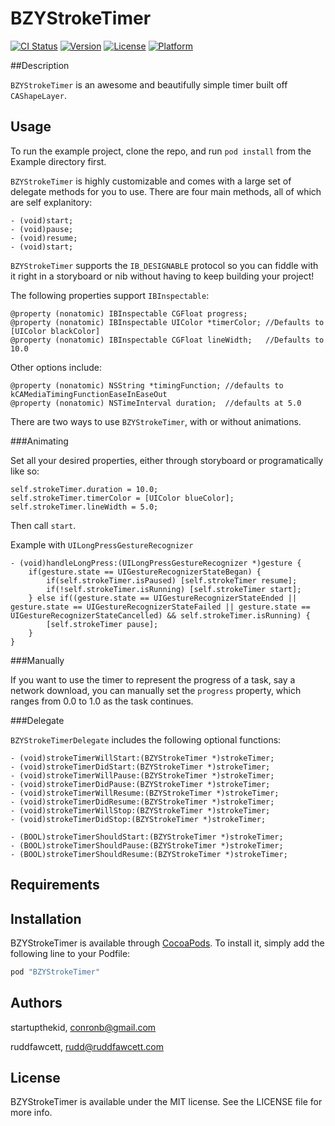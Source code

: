 # BZYStrokeTimer

[![CI Status](http://img.shields.io/travis/startupthekid/BZYStrokeTimer.svg?style=flat)](https://travis-ci.org/busycm/BZYStrokeTimer)
[![Version](https://img.shields.io/cocoapods/v/BZYStrokeTimer.svg?style=flat)](http://cocoapods.org/pods/BZYStrokeTimer)
[![License](https://img.shields.io/cocoapods/l/BZYStrokeTimer.svg?style=flat)](http://cocoapods.org/pods/BZYStrokeTimer)
[![Platform](https://img.shields.io/cocoapods/p/BZYStrokeTimer.svg?style=flat)](http://cocoapods.org/pods/BZYStrokeTimer)

##Description

`BZYStrokeTimer` is an awesome and beautifully simple timer built off `CAShapeLayer`.

## Usage

To run the example project, clone the repo, and run `pod install` from the Example directory first.

`BZYStrokeTimer` is highly customizable and comes with a large set of delegate methods for you to use.
There are four main methods, all of which are self explanitory:

    - (void)start;
    - (void)pause;
    - (void)resume;
    - (void)start;

`BZYStrokeTimer` supports the `IB_DESIGNABLE` protocol so you can fiddle with it right in a storyboard or nib without having to keep building your project!

The following properties support `IBInspectable`:

    @property (nonatomic) IBInspectable CGFloat progress;
    @property (nonatomic) IBInspectable UIColor *timerColor; //Defaults to [UIColor blackColor]
    @property (nonatomic) IBInspectable CGFloat lineWidth;   //Defaults to 10.0

Other options include:

    @property (nonatomic) NSString *timingFunction; //defaults to kCAMediaTimingFunctionEaseInEaseOut
    @property (nonatomic) NSTimeInterval duration;  //defaults at 5.0

There are two ways to use `BZYStrokeTimer`, with or without animations.

###Animating

Set all your desired properties, either through storyboard or programatically like so:

    self.strokeTimer.duration = 10.0;
    self.strokeTimer.timerColor = [UIColor blueColor];
    self.strokeTimer.lineWidth = 5.0;

Then call `start`.

Example with `UILongPressGestureRecognizer`

	- (void)handleLongPress:(UILongPressGestureRecognizer *)gesture {
	    if(gesture.state == UIGestureRecognizerStateBegan) {
	        if(self.strokeTimer.isPaused) [self.strokeTimer resume];
	        if(!self.strokeTimer.isRunning) [self.strokeTimer start];
	    } else if((gesture.state == UIGestureRecognizerStateEnded || gesture.state == UIGestureRecognizerStateFailed || gesture.state == UIGestureRecognizerStateCancelled) && self.strokeTimer.isRunning) {
	        [self.strokeTimer pause];
	    }
	}

###Manually

If you want to use the timer to represent the progress of a task, say a network download, you can manually set the `progress` property, which ranges from 0.0 to 1.0 as the task continues.

###Delegate

`BZYStrokeTimerDelegate` includes the following optional functions:

	- (void)strokeTimerWillStart:(BZYStrokeTimer *)strokeTimer;
	- (void)strokeTimerDidStart:(BZYStrokeTimer *)strokeTimer;
	- (void)strokeTimerWillPause:(BZYStrokeTimer *)strokeTimer;
	- (void)strokeTimerDidPause:(BZYStrokeTimer *)strokeTimer;
	- (void)strokeTimerWillResume:(BZYStrokeTimer *)strokeTimer;
	- (void)strokeTimerDidResume:(BZYStrokeTimer *)strokeTimer;
	- (void)strokeTimerWillStop:(BZYStrokeTimer *)strokeTimer;
	- (void)strokeTimerDidStop:(BZYStrokeTimer *)strokeTimer;

	- (BOOL)strokeTimerShouldStart:(BZYStrokeTimer *)strokeTimer;
	- (BOOL)strokeTimerShouldPause:(BZYStrokeTimer *)strokeTimer;
	- (BOOL)strokeTimerShouldResume:(BZYStrokeTimer *)strokeTimer;

## Requirements

## Installation

BZYStrokeTimer is available through [CocoaPods](http://cocoapods.org). To install
it, simply add the following line to your Podfile:

```ruby
pod "BZYStrokeTimer"
```

## Authors

startupthekid, conronb@gmail.com

ruddfawcett, rudd@ruddfawcett.com

## License

BZYStrokeTimer is available under the MIT license. See the LICENSE file for more info.
